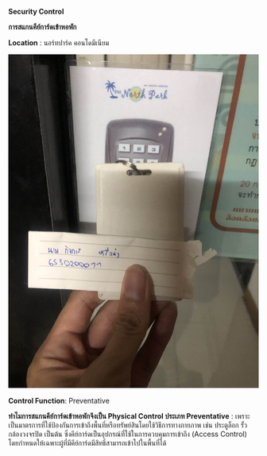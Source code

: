 **Security Control**

**การสแกนคีย์การ์ดเข้าหอพัก**

**Location** : นอร์ทปาร์ค คอนโดมีเนียม

![image](Pic/IMG_1503.jpg)

**Control Function**: Preventative

**ทำไมการสแกนคีย์การ์ดเข้าหอพักจึงเป็น Physical Control ประเภท Preventative** : 
  เพราะเป็นมาตรการที่ใช้ป้องกันการเข้าถึงพื้นที่หรือทรัพย์สินโดยใช้วิธีการทางกายภาพ เช่น ประตูล็อก รั้ว กล้องวงจรปิด เป็นต้น
  ซึ่งคีย์การ์ดเป็นอุปกรณ์ที่ใช้ในการควบคุมการเข้าถึง (Access Control) โดยกำหนดให้เฉพาะผู้ที่มีคีย์การ์ดมีสิทธิ์สามารถเข้าไปในพื้นที่ได้
